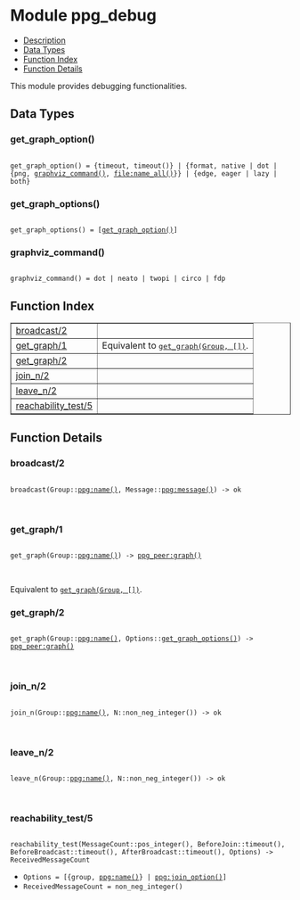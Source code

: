 

# Module ppg_debug #
* [Description](#description)
* [Data Types](#types)
* [Function Index](#index)
* [Function Details](#functions)

This module provides debugging functionalities.

<a name="types"></a>

## Data Types ##




### <a name="type-get_graph_option">get_graph_option()</a> ###


<pre><code>
get_graph_option() = {timeout, timeout()} | {format, native | dot | {png, <a href="#type-graphviz_command">graphviz_command()</a>, <a href="file.md#type-name_all">file:name_all()</a>}} | {edge, eager | lazy | both}
</code></pre>




### <a name="type-get_graph_options">get_graph_options()</a> ###


<pre><code>
get_graph_options() = [<a href="#type-get_graph_option">get_graph_option()</a>]
</code></pre>




### <a name="type-graphviz_command">graphviz_command()</a> ###


<pre><code>
graphviz_command() = dot | neato | twopi | circo | fdp
</code></pre>

<a name="index"></a>

## Function Index ##


<table width="100%" border="1" cellspacing="0" cellpadding="2" summary="function index"><tr><td valign="top"><a href="#broadcast-2">broadcast/2</a></td><td></td></tr><tr><td valign="top"><a href="#get_graph-1">get_graph/1</a></td><td>Equivalent to <a href="#get_graph-2"><tt>get_graph(Group, [])</tt></a>.</td></tr><tr><td valign="top"><a href="#get_graph-2">get_graph/2</a></td><td></td></tr><tr><td valign="top"><a href="#join_n-2">join_n/2</a></td><td></td></tr><tr><td valign="top"><a href="#leave_n-2">leave_n/2</a></td><td></td></tr><tr><td valign="top"><a href="#reachability_test-5">reachability_test/5</a></td><td></td></tr></table>


<a name="functions"></a>

## Function Details ##

<a name="broadcast-2"></a>

### broadcast/2 ###

<pre><code>
broadcast(Group::<a href="ppg.md#type-name">ppg:name()</a>, Message::<a href="ppg.md#type-message">ppg:message()</a>) -&gt; ok
</code></pre>
<br />

<a name="get_graph-1"></a>

### get_graph/1 ###

<pre><code>
get_graph(Group::<a href="ppg.md#type-name">ppg:name()</a>) -&gt; <a href="ppg_peer.md#type-graph">ppg_peer:graph()</a>
</code></pre>
<br />

Equivalent to [`get_graph(Group, [])`](#get_graph-2).

<a name="get_graph-2"></a>

### get_graph/2 ###

<pre><code>
get_graph(Group::<a href="ppg.md#type-name">ppg:name()</a>, Options::<a href="#type-get_graph_options">get_graph_options()</a>) -&gt; <a href="ppg_peer.md#type-graph">ppg_peer:graph()</a>
</code></pre>
<br />

<a name="join_n-2"></a>

### join_n/2 ###

<pre><code>
join_n(Group::<a href="ppg.md#type-name">ppg:name()</a>, N::non_neg_integer()) -&gt; ok
</code></pre>
<br />

<a name="leave_n-2"></a>

### leave_n/2 ###

<pre><code>
leave_n(Group::<a href="ppg.md#type-name">ppg:name()</a>, N::non_neg_integer()) -&gt; ok
</code></pre>
<br />

<a name="reachability_test-5"></a>

### reachability_test/5 ###

<pre><code>
reachability_test(MessageCount::pos_integer(), BeforeJoin::timeout(), BeforeBroadcast::timeout(), AfterBroadcast::timeout(), Options) -&gt; ReceivedMessageCount
</code></pre>

<ul class="definitions"><li><code>Options = [{group, <a href="ppg.md#type-name">ppg:name()</a>} | <a href="ppg.md#type-join_option">ppg:join_option()</a>]</code></li><li><code>ReceivedMessageCount = non_neg_integer()</code></li></ul>


